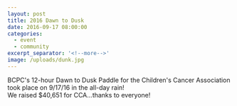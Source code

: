 ```yaml
---
layout: post
title: 2016 Dawn to Dusk
date: 2016-09-17 08:00:00
categories:
  - event
  - community
excerpt_separator: '<!--more-->'
image: /uploads/dunk.jpg
---
```



BCPC's 12-hour Dawn to Dusk Paddle for the Children's Cancer Association took place on 9/17/16 in the all-day rain!
<br>We raised $40,651 for CCA…thanks to everyone!